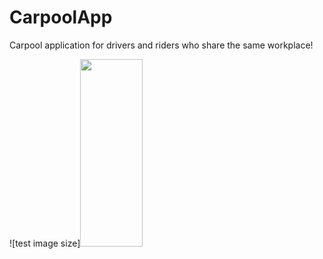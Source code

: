 # CarpoolApp
Carpool application for drivers and riders who share the same workplace!

![test image size]<img src="https://github.com/NaamaDayan/CarpoolApp/blob/main/Demonstration.gif" width="100" height="300">





